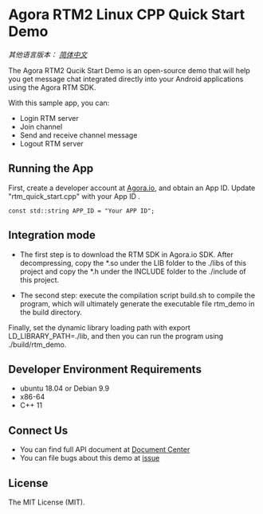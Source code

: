# Agora RTM2 Linux CPP Quick Start Demo

*其他语言版本： [简体中文](README.zh.md)*

The Agora RTM2 Qucik Start  Demo is an open-source demo that will help you get message chat integrated directly into your Android applications using the Agora RTM SDK.

With this sample app, you can:

- Login RTM server
- Join channel
- Send and receive channel message
- Logout RTM server

## Running the App

First, create a developer account at [Agora.io](https://dashboard.agora.io/signin/), and obtain an App ID.
Update "rtm_quick_start.cpp" with your App ID .

```
const std::string APP_ID = "Your APP ID";

```

## Integration mode

- The first step is to download the RTM SDK in Agora.io SDK. After decompressing, copy the *.so under the LIB folder to the ./libs of this project and copy the *.h under the INCLUDE folder to the ./include of this project.

- The second step: execute the compilation script build.sh to compile the program, which will ultimately generate the executable file rtm_demo in the build directory.

Finally, set the dynamic library loading path with export LD_LIBRARY_PATH=./lib, and then you can run the program using ./build/rtm_demo.

## Developer Environment Requirements

- ubuntu 18.04 or Debian 9.9
- x86-64
- C++ 11

## Connect Us

- You can find full API document at [Document Center](https://docs.agora.io/en/)
- You can file bugs about this demo at [issue](https://github.com/AgoraIO/RTM2/issues)

## License

The MIT License (MIT).